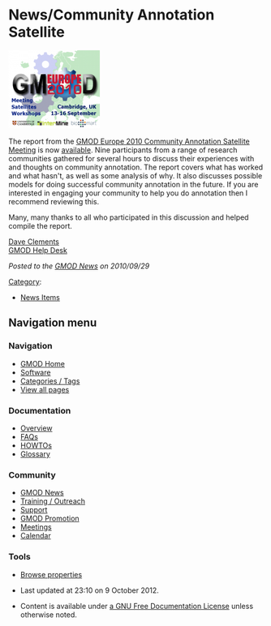 



<span id="top"></span>




# <span dir="auto">News/Community Annotation Satellite</span>











[<img
src="https://raw.githubusercontent.com/GMOD/gmod.github.io/main/mediawiki/images/thumb/d/d6/GMOD2010Europe300.png/180px-GMOD2010Europe300.png"
srcset="https://raw.githubusercontent.com/GMOD/gmod.github.io/main/mediawiki/images/thumb/d/d6/GMOD2010Europe300.png/270px-GMOD2010Europe300.png 1.5x, https://raw.githubusercontent.com/GMOD/gmod.github.io/main/mediawiki/images/d/d6/GMOD2010Europe300.png 2x"
width="180" height="154"
alt="Community Annotation Satellite Meeting Report" />](../Community_Annotation_-_September_2010_Satellite "Community Annotation Satellite Meeting Report")



The report from the [GMOD Europe 2010 Community Annotation Satellite
Meeting](../Community_Annotation_-_September_2010_Satellite "Community Annotation - September 2010 Satellite")
is now
[available](../Community_Annotation_-_September_2010_Satellite "Community Annotation - September 2010 Satellite").
Nine participants from a range of research communities gathered for
several hours to discuss their experiences with and thoughts on
community annotation. The report covers what has worked and what hasn't,
as well as some analysis of why. It also discusses possible models for
doing successful community annotation in the future. If you are
interested in engaging your community to help you do annotation then I
recommend reviewing this.

Many, many thanks to all who participated in this discussion and helped
compile the report.

[Dave Clements](../User%3AClements "User%3AClements")  
[GMOD Help Desk](../GMOD_Help_Desk "GMOD Help Desk")

  



*Posted to the [GMOD News](../GMOD_News "GMOD News") on 2010/09/29*






[Category](../Special%3ACategories "Special%3ACategories"):

- [News Items](../Category%3ANews_Items "Category%3ANews Items")






## Navigation menu







<a href="../Main_Page"
style="background-image: url(../../images/GMOD-cogs.png);"
title="Visit the main page"></a>


### Navigation



- <span id="n-GMOD-Home">[GMOD Home](../Main_Page)</span>
- <span id="n-Software">[Software](../GMOD_Components)</span>
- <span id="n-Categories-.2F-Tags">[Categories /
  Tags](../Categories)</span>
- <span id="n-View-all-pages">[View all
  pages](../Special:AllPages)</span>




### Documentation



- <span id="n-Overview">[Overview](../Overview)</span>
- <span id="n-FAQs">[FAQs](../Category%3AFAQ)</span>
- <span id="n-HOWTOs">[HOWTOs](../Category%3AHOWTO)</span>
- <span id="n-Glossary">[Glossary](../Glossary)</span>




### Community



- <span id="n-GMOD-News">[GMOD News](../GMOD_News)</span>
- <span id="n-Training-.2F-Outreach">[Training /
  Outreach](../Training_and_Outreach)</span>
- <span id="n-Support">[Support](../Support)</span>
- <span id="n-GMOD-Promotion">[GMOD Promotion](../GMOD_Promotion)</span>
- <span id="n-Meetings">[Meetings](../Meetings)</span>
- <span id="n-Calendar">[Calendar](../Calendar)</span>




### Tools

- <span id="t-smwbrowselink"><a href="../Special%3ABrowse/News-2FCommunity_Annotation_Satellite"
  rel="smw-browse">Browse properties</a></span>



- <span id="footer-info-lastmod">Last updated at 23:10 on 9 October
  2012.</span>
<!-- - <span id="footer-info-viewcount">7,188 page views.</span> -->
- <span id="footer-info-copyright">Content is available under
  <a href="http://www.gnu.org/licenses/fdl-1.3.html" class="external"
  rel="nofollow">a GNU Free Documentation License</a> unless otherwise
  noted.</span>

<!-- -->



<!-- -->




